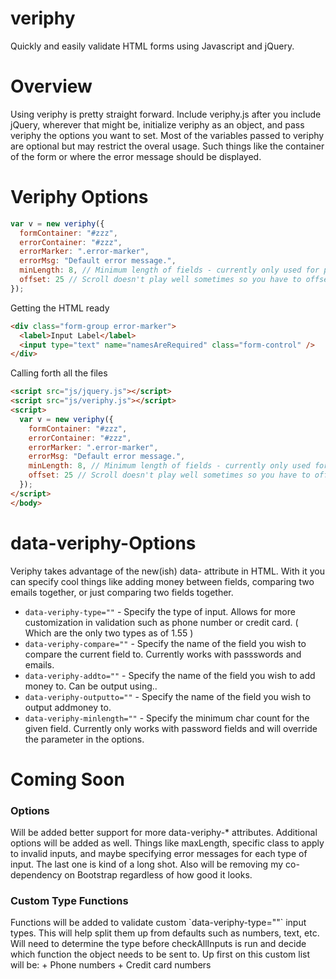 veriphy
=======

Quickly and easily validate HTML forms using Javascript and jQuery.

Overview
=======

Using veriphy is pretty straight forward. Include veriphy.js after you include jQuery, wherever that might be, initialize veriphy as an object, and pass veriphy the options you want to set. Most of the variables passed to veriphy are optional but may restrict the overal usage. Such things like the container of the form or where the error message should be displayed.

Veriphy Options
=======

```javascript
var v = new veriphy({
  formContainer: "#zzz",
  errorContainer: "#zzz",
  errorMarker: ".error-marker",
  errorMsg: "Default error message.",
  minLength: 8, // Minimum length of fields - currently only used for passwords
  offset: 25 // Scroll doesn't play well sometimes so you have to offset it.
});
```
Getting the HTML ready

```html
<div class="form-group error-marker">
  <label>Input Label</label>
  <input type="text" name="namesAreRequired" class="form-control" />
</div>
```
Calling forth all the files
```html
<script src="js/jquery.js"></script>
<script src="js/veriphy.js"></script>
<script>
  var v = new veriphy({
    formContainer: "#zzz",
    errorContainer: "#zzz",
    errorMarker: ".error-marker",
    errorMsg: "Default error message.",
    minLength: 8, // Minimum length of fields - currently only used for passwords
    offset: 25 // Scroll doesn't play well sometimes so you have to offset it.
  });
</script>
</body>
```

data-veriphy-Options
=======

Veriphy takes advantage of the new(ish) data- attribute in HTML. With it you can specify cool things like adding money between fields, comparing two emails together, or just comparing two fields together.

+ `data-veriphy-type=""` - Specify the type of input. Allows for more customization in validation such as phone number or credit card. ( Which are the only two types as of 1.55 )
+ `data-veriphy-compare=""` - Specify the name of the field you wish to compare the current field to. Currently works with passswords and emails.
+ `data-veriphy-addto=""` - Specify the name of the field you wish to add money to. Can be output using..
+ `data-veriphy-outputto=""` - Specify the name of the field you wish to output addmoney to.
+ `data-veriphy-minlength=""` - Specify the minimum char count for the given field. Currently only works with password fields and will override the parameter in the options.

Coming Soon
=======
<h3>Options</h3>
Will be added better support for more data-veriphy-* attributes. Additional options will be added as well. Things like maxLength, specific class to apply to invalid inputs, and maybe specifying error messages for each type of input. The last one is kind of a long shot. Also will be removing my co-dependency on Bootstrap regardless of how good it looks.

<h3>Custom Type Functions</h3>
Functions will be added to validate custom `data-veriphy-type=""` input types. This will help split them up from defaults such as numbers, text, etc. Will need to determine the type before checkAllInputs is run and decide which function the object needs to be sent to.
Up first on this custom list will be:
+ Phone numbers
+ Credit card numbers
